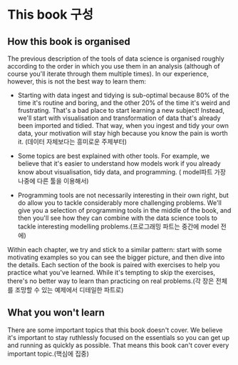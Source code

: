 
# This book 구성

## How this book is organised

The previous description of the tools of data science is organised roughly according to the order in which you use them in an analysis (although of course you'll iterate through them multiple times). In our experience, however, this is not the best way to learn them:

* Starting with data ingest and tidying is sub-optimal because 80% of the time 
  it's routine and boring, and the other 20% of the time it's weird and
  frustrating. That's a bad place to start learning a new subject! Instead, 
  we'll start with visualisation and transformation of data that's already been
  imported and tidied. That way, when you ingest and tidy your own data, your
  motivation will stay high because you know the pain is worth it. (데이터 자체보다는 흥미로운 주제부터)
  
* Some topics are best explained with other tools. For example, we believe that
  it's easier to understand how models work if you already know about 
  visualisation, tidy data, and programming. ( model파트 가장 나중에 다른 툴을 이용해서)
  
* Programming tools are not necessarily interesting in their own right, 
  but do allow you to tackle considerably more challenging problems. We'll
  give you a selection of programming tools in the middle of the book, and 
  then you'll see how they can combine with the data science tools to tackle 
  interesting modelling problems.(프로그래밍 파트는 중간에 model 전에)

Within each chapter, we try and stick to a similar pattern: start with some motivating examples so you can see the bigger picture, and then dive into the details. Each section of the book is paired with exercises to help you practice what you've learned. While it's tempting to skip the exercises, there's no better way to learn than practicing on real problems.(각 장은 전체를 조망할 수 있는 예제에서 디테일한 파트로)


## What you won't learn

There are some important topics that this book doesn't cover. We believe it's important to stay ruthlessly focused on the essentials so you can get up and running as quickly as possible. That means this book can't cover every important topic.(핵심에 집중)



